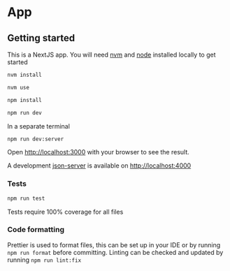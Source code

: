 # App

## Getting started

This is a NextJS app. You will need [nvm](https://github.com/nvm-sh/nvm/blob/master/README.md#installing-and-updating) and [node](https://nodejs.org/en) installed locally to get started

```bash
nvm install

nvm use

npm install

npm run dev
```

In a separate terminal

```bash
npm run dev:server
```

Open [http://localhost:3000](http://localhost:3000) with your browser to see the result.

A development [json-server](https://www.npmjs.com/package/json-server) is available on [http://localhost:4000](http://localhost:4000)

### Tests

```bash
npm run test
```

Tests require 100% coverage for all files

### Code formatting

Prettier is used to format files, this can be set up in your IDE or by running `npm run format` before committing. Linting can be checked and updated by running `npm run lint:fix`
